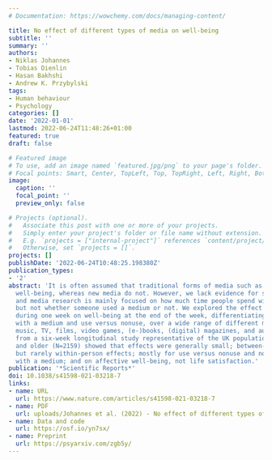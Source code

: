 ```yaml
---
# Documentation: https://wowchemy.com/docs/managing-content/

title: No effect of different types of media on well-being
subtitle: ''
summary: ''
authors:
- Niklas Johannes
- Tobias Dienlin
- Hasan Bakhshi
- Andrew K. Przybylski
tags:
- Human behaviour
- Psychology
categories: []
date: '2022-01-01'
lastmod: 2022-06-24T11:48:26+01:00
featured: true
draft: false

# Featured image
# To use, add an image named `featured.jpg/png` to your page's folder.
# Focal points: Smart, Center, TopLeft, Top, TopRight, Left, Right, BottomLeft, Bottom, BottomRight.
image:
  caption: ''
  focal_point: ''
  preview_only: false

# Projects (optional).
#   Associate this post with one or more of your projects.
#   Simply enter your project's folder or file name without extension.
#   E.g. `projects = ["internal-project"]` references `content/project/deep-learning/index.md`.
#   Otherwise, set `projects = []`.
projects: []
publishDate: '2022-06-24T10:48:25.198380Z'
publication_types:
- '2'
abstract: 'It is often assumed that traditional forms of media such as books enhance
  well-being, whereas new media do not. However, we lack evidence for such claims
  and media research is mainly focused on how much time people spend with a medium,
  but not whether someone used a medium or not. We explored the effect of media use
  during one week on well-being at the end of the week, differentiating time spent
  with a medium and use versus nonuse, over a wide range of different media types:
  music, TV, films, video games, (e-)books, (digital) magazines, and audiobooks. Results
  from a six-week longitudinal study representative of the UK population 16 years
  and older (N=2159) showed that effects were generally small; between-person relations
  but rarely within-person effects; mostly for use versus nonuse and not time spent
  with a medium; and on affective well-being, not life satisfaction.'
publication: '*Scientific Reports*'
doi: 10.1038/s41598-021-03218-7
links:
- name: URL
  url: https://www.nature.com/articles/s41598-021-03218-7
- name: PDF
  url: uploads/Johannes et al. (2022) - No effect of different types of media.pdf
- name: Data and code
  url: https://osf.io/yn7sx/
- name: Preprint
  url: https://psyarxiv.com/zgb5y/
---
```

